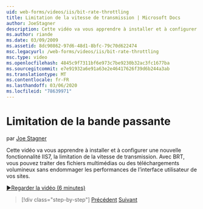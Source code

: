 ```yaml
---
uid: web-forms/videos/iis/bit-rate-throttling
title: Limitation de la vitesse de transmission | Microsoft Docs
author: JoeStagner
description: Cette vidéo va vous apprendre à installer et à configurer une nouvelle fonctionnalité IIS7, la limitation de la vitesse de transmission. Avec BRT, vous pouvez traiter des fichiers multimédias ou des téléchargements volumineux withou...
ms.author: riande
ms.date: 03/09/2009
ms.assetid: 8dc90862-97d6-48d1-8bfc-79c70d622474
msc.legacyurl: /web-forms/videos/iis/bit-rate-throttling
msc.type: video
ms.openlocfilehash: 4845c9f7311bf6e973c7be9230b32ac3fc1677ba
ms.sourcegitcommit: e7e91932a6e91a63e2e46417626f39d6b244a3ab
ms.translationtype: MT
ms.contentlocale: fr-FR
ms.lasthandoff: 03/06/2020
ms.locfileid: "78639971"
---
```

# <a name="bit-rate-throttling"></a>Limitation de la bande passante

par [Joe Stagner](https://github.com/JoeStagner)

Cette vidéo va vous apprendre à installer et à configurer une nouvelle fonctionnalité IIS7, la limitation de la vitesse de transmission. Avec BRT, vous pouvez traiter des fichiers multimédias ou des téléchargements volumineux sans endommager les performances de l’interface utilisateur de vos sites.

[&#9654;Regarder la vidéo (6 minutes)](https://channel9.msdn.com/Blogs/ASP-NET-Site-Videos/bit-rate-throttling)

> [!div class="step-by-step"]
> [Précédent](installing-ftp7.md)
> [Suivant](iis7-playlists.md)
